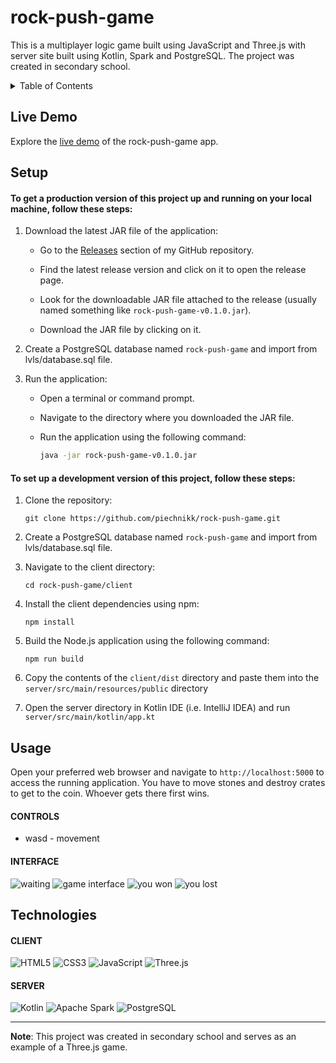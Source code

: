 # rock-push-game
This is a multiplayer logic game built using JavaScript and Three.js with server site built using Kotlin, Spark and PostgreSQL. The project was created in secondary school.

<details>
  <summary>Table of Contents</summary>
  <ul>
    <li><a href="#live-demo">Live Demo</a></li>
    <li><a href="#setup">Setup</a></li>
    <li><a href="#usage">Usage</a></li>
    <li><a href="#technologies">Technologies</a></li>
  </ul>
</details>

## Live Demo

Explore the [live demo](http://rock-push-game.piechnik.ct8.pl/) of the rock-push-game app.

## Setup

#### To get a production version of this project up and running on your local machine, follow these steps:

1. Download the latest JAR file of the application: 

    - Go to the [Releases](https://github.com/piechnikk/rock-push-game/releases) section of my GitHub repository.

    - Find the latest release version and click on it to open the release page.

    - Look for the downloadable JAR file attached to the release (usually named something like `rock-push-game-v0.1.0.jar`).

    - Download the JAR file by clicking on it.

2. Create a PostgreSQL database named `rock-push-game` and import from lvls/database.sql file.

3. Run the application:
   - Open a terminal or command prompt.

   - Navigate to the directory where you downloaded the JAR file.

   - Run the application using the following command:
     ```sh
     java -jar rock-push-game-v0.1.0.jar
     ```

#### To set up a development version of this project, follow these steps:

1. Clone the repository: 
    ```
    git clone https://github.com/piechnikk/rock-push-game.git
    ```
2. Create a PostgreSQL database named `rock-push-game` and import from lvls/database.sql file.

3. Navigate to the client directory: 
    ```
    cd rock-push-game/client
    ```
4. Install the client dependencies using npm:
    ```
    npm install
    ```
5. Build the Node.js application using the following command:
    ```
    npm run build
    ```
6. Copy the contents of the `client/dist` directory and paste them into the `server/src/main/resources/public` directory

7. Open the server directory in Kotlin IDE (i.e. IntelliJ IDEA) and run `server/src/main/kotlin/app.kt`

## Usage

Open your preferred web browser and navigate to `http://localhost:5000` to access the running application. You have to move stones and destroy crates to get to the coin. Whoever gets there first wins.

#### CONTROLS
- wasd - movement

#### INTERFACE
![waiting](https://github.com/piechnikk/rock-push-game/assets/51060535/8b6098e4-af44-46eb-94b1-3b756751812f)
![game interface](https://github.com/piechnikk/rock-push-game/assets/51060535/3cea82c2-6dd4-413e-89f2-4f3396c74f16)
![you won](https://github.com/piechnikk/rock-push-game/assets/51060535/1742211a-648a-4a79-a35a-0c5609640e02)
![you lost](https://github.com/piechnikk/rock-push-game/assets/51060535/c2d5e115-cb62-4c85-863c-0cf9367367b0)

## Technologies

#### CLIENT
<div>
    <img src="https://img.shields.io/badge/HTML5-E34F26?style=for-the-badge&logo=html5&logoColor=white" alt="HTML5"> 
    <img src="https://img.shields.io/badge/CSS3-1572B6?style=for-the-badge&logo=css3&logoColor=white" alt="CSS3">
    <img src="https://img.shields.io/badge/JavaScript-323330?style=for-the-badge&logo=javascript&logoColor=F7DF1E" alt="JavaScript">
    <img src="https://img.shields.io/badge/Three%20js-black?style=for-the-badge&logo=three.js&logoColor=white" alt="Three.js">
</div>

#### SERVER
<div>
    <img src="https://img.shields.io/badge/Kotlin-0095D5?&style=for-the-badge&logo=kotlin&logoColor=white" alt="Kotlin"> 
    <img src="https://img.shields.io/badge/Apache_Spark-FFFFFF?style=for-the-badge&logo=apachespark&logoColor=#E35A16" alt="Apache Spark">
    <img src="https://img.shields.io/badge/PostgreSQL-316192?style=for-the-badge&logo=postgresql&logoColor=white" alt="PostgreSQL">
</div>

---

**Note**: This project was created in secondary school and serves as an example of a Three.js game.
